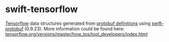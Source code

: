 # swift-tensorflow
[Tensorflow](https://www.tensorflow.org) data structures generated from [protobuf definitions](https://github.com/tensorflow/tensorflow/tree/master/tensorflow/core/framework) using [swift-protobuf](https://github.com/apple/swift-protobuf) (0.9.23).
More information could be found here: [tensorflow.org/versions/master/how_tos/tool_developers/index.html](https://www.tensorflow.org/versions/master/how_tos/tool_developers/index.html)

